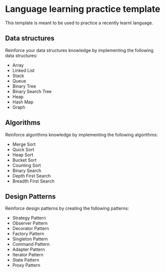 # Language learning practice template

This template is meant to be used to practice a recently learnt language.

## Data structures

Reinforce your data structures knowledge by implementing the following data structures:

- Array
- Linked List
- Stack
- Queue
- Binary Tree
- Binary Search Tree
- Heap
- Hash Map
- Graph

## Algorithms

Reinforce algorithms knowledge by implementing the following algorithms:

- Merge Sort
- Quick Sort
- Heap Sort
- Bucket Sort
- Counting Sort
- Binary Search
- Depth First Search
- Breadth First Search

## Design Patterns

Reinforce design patterns by creating the following patterns:

- Strategy Pattern
- Observer Pattern
- Decorator Pattern
- Factory Pattern
- Singleton Pattern
- Command Pattern
- Adapter Pattern
- Iterator Pattern
- State Pattern
- Proxy Pattern
